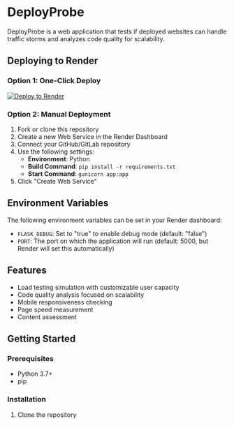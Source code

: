 # DeployProbe

DeployProbe is a web application that tests if deployed websites can handle traffic storms and analyzes code quality for scalability.

## Deploying to Render

### Option 1: One-Click Deploy

[![Deploy to Render](https://render.com/images/deploy-to-render-button.svg)](https://render.com/deploy)

### Option 2: Manual Deployment

1. Fork or clone this repository
2. Create a new Web Service in the Render Dashboard
3. Connect your GitHub/GitLab repository
4. Use the following settings:
   - **Environment**: Python
   - **Build Command**: `pip install -r requirements.txt`
   - **Start Command**: `gunicorn app:app`
5. Click "Create Web Service"

## Environment Variables

The following environment variables can be set in your Render dashboard:

- `FLASK_DEBUG`: Set to "true" to enable debug mode (default: "false")
- `PORT`: The port on which the application will run (default: 5000, but Render will set this automatically)

## Features

- Load testing simulation with customizable user capacity
- Code quality analysis focused on scalability
- Mobile responsiveness checking
- Page speed measurement
- Content assessment

## Getting Started

### Prerequisites

- Python 3.7+
- pip

### Installation

1. Clone the repository
